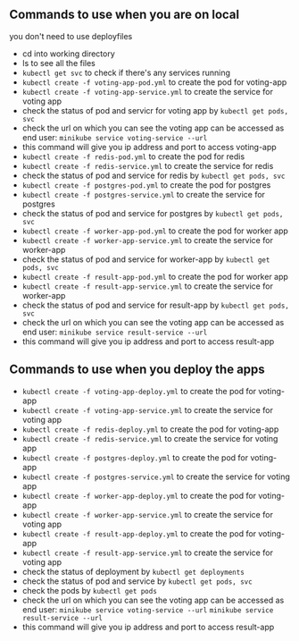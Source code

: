 ## Commands to use when you are on local

you don't need to use deployfiles

- cd into working directory
- ls to see all the files
- `kubectl get svc` to check if there's any services running
- `kubectl create -f voting-app-pod.yml` to create the pod for voting-app
- `kubectl create -f voting-app-service.yml` to create the service for voting app
- check the status of pod and servicr for voting app by `kubectl get pods, svc`
- check the url on which you can see the voting app can be accessed as end user: `minikube service voting-service --url`
- this command will give you ip address and port to access voting-app
- `kubectl create -f redis-pod.yml` to create the pod for redis
- `kubectl create -f redis-service.yml` to create the service for redis
- check the status of pod and service for redis by `kubectl get pods, svc`
- `kubectl create -f postgres-pod.yml` to create the pod for postgres
- `kubectl create -f postgres-service.yml` to create the service for postgres
- check the status of pod and service for postgres by `kubectl get pods, svc`
- `kubectl create -f worker-app-pod.yml` to create the pod for worker app
- `kubectl create -f worker-app-service.yml` to create the service for worker-app
- check the status of pod and service for worker-app by `kubectl get pods, svc`
- `kubectl create -f result-app-pod.yml` to create the pod for worker app
- `kubectl create -f result-app-service.yml` to create the service for worker-app
- check the status of pod and service for result-app by `kubectl get pods, svc`
- check the url on which you can see the voting app can be accessed as end user: `minikube service result-service --url`
- this command will give you ip address and port to access result-app

## Commands to use when you deploy the apps

- `kubectl create -f voting-app-deploy.yml` to create the pod for voting-app
- `kubectl create -f voting-app-service.yml` to create the service for voting app
- `kubectl create -f redis-deploy.yml` to create the pod for voting-app
- `kubectl create -f redis-service.yml` to create the service for voting app
- `kubectl create -f postgres-deploy.yml` to create the pod for voting-app
- `kubectl create -f postgres-service.yml` to create the service for voting app
- `kubectl create -f worker-app-deploy.yml` to create the pod for voting-app
- `kubectl create -f worker-app-service.yml` to create the service for voting app
- `kubectl create -f result-app-deploy.yml` to create the pod for voting-app
- `kubectl create -f result-app-service.yml` to create the service for voting app
- check the status of deployment by `kubectl get deployments`
- check the status of pod and service by `kubectl get pods, svc`
- check the pods by `kubectl get pods`
- check the url on which you can see the voting app can be accessed as end user: `minikube service voting-service --url`
  `minikube service result-service --url`
- this command will give you ip address and port to access result-app
